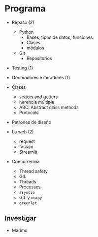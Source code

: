 # Programa

- Repaso (2)
  - Python
    - Bases, tipos de datos, funciones
    - Clases
    - módulos
  - Git
    - Repositorios
- Testing (1) 
- Generadores e iteradores (1)  
- Clases 
  - setters and getters
  - herencia múltiple
  - ABC: Abstract class methods
  - Protocols
- Patrones de diseño
    
- La web (2)
  - request
  - fastapi
  - Streamlit

- Concurrencia
  - Thread safety 
  - GIL 
  - Threads
  - Processes
  - `asyncio`
  - GIL y `numpy`
  - `greenlet`


## Investigar

- Marimo

  